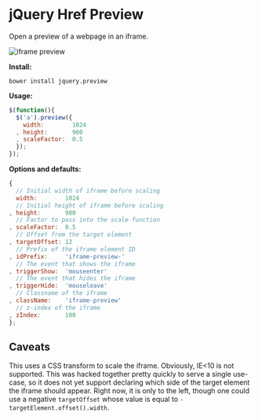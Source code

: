 # jQuery Href Preview

Open a preview of a webpage in an iframe.

![iframe preview](http://storage.j0.hn/iframe-preview.gif)

__Install:__

```
bower install jquery.preview
```

__Usage:__

```javascript
$(function(){
  $('a').preview({
    width:        1024
  , height:       900
  , scaleFactor:  0.5
  });
});
```

__Options and defaults:__

```javascript
{
  // Initial width of iframe before scaling
  width:        1024
  // Initial height of iframe before scaling
, height:       900
  // Factor to pass into the scale function
, scaleFactor:  0.5
  // Offset from the target element
, targetOffset: 12
  // Prefix of the iframe element ID
, idPrefix:     'iframe-preview-'
  // The event that shows the iframe
, triggerShow:  'mouseenter'
  // The event that hides the iframe
, triggerHide:  'mouseleave'
  // Classname of the iframe
, className:    'iframe-preview'
  // z-index of the iframe
, zIndex:       100
};
```

## Caveats

This uses a CSS transform to scale the iframe. Obviously, IE<10 is not supported. This was hacked together pretty quickly to serve a single use-case, so it does not yet support declaring which side of the target element the iframe should appear. Right now, it is only to the left, though one could use a negative `targetOffset` whose value is equal to `-targetElement.offset().width`. 
